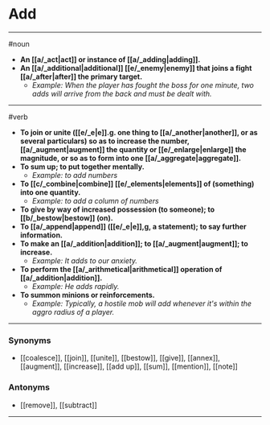 # Add
---
#noun
- **An [[a/_act|act]] or instance of [[a/_adding|adding]].**
- **An [[a/_additional|additional]] [[e/_enemy|enemy]] that joins a fight [[a/_after|after]] the primary target.**
	- _Example: When the player has fought the boss for one minute, two adds will arrive from the back and must be dealt with._
---
#verb
- **To join or unite ([[e/_e|e]].g. one thing to [[a/_another|another]], or as several particulars) so as to increase the number, [[a/_augment|augment]] the quantity or [[e/_enlarge|enlarge]] the magnitude, or so as to form into one [[a/_aggregate|aggregate]].**
- **To sum up; to put together mentally.**
	- _Example: to add numbers_
- **To [[c/_combine|combine]] [[e/_elements|elements]] of (something) into one quantity.**
	- _Example: to add a column of numbers_
- **To give by way of increased possession (to someone); to [[b/_bestow|bestow]] (on).**
- **To [[a/_append|append]] ([[e/_e|e]],g, a statement); to say further information.**
- **To make an [[a/_addition|addition]]; to [[a/_augment|augment]]; to increase.**
	- _Example: It adds to our anxiety._
- **To perform the [[a/_arithmetical|arithmetical]] operation of [[a/_addition|addition]].**
	- _Example: He adds rapidly._
- **To summon minions or reinforcements.**
	- _Example: Typically, a hostile mob will add whenever it's within the aggro radius of a player._
---
### Synonyms
- [[coalesce]], [[join]], [[unite]], [[bestow]], [[give]], [[annex]], [[augment]], [[increase]], [[add up]], [[sum]], [[mention]], [[note]]
### Antonyms
- [[remove]], [[subtract]]
---
